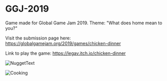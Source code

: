 # GGJ-2019
Game made for Global Game Jam 2019. Theme: "What does home mean to you?"

Visit the submission page here: https://globalgamejam.org/2019/games/chicken-dinner

Link to play the game: https://legav.itch.io/chicken-dinner

![NuggetText](https://ggj.s3.amazonaws.com/styles/feature_image__wide/games/screenshots/screen_shot_2019-01-27_at_2.45.57_pm.png?itok=1cWNSVH8&timestamp=1548618851)

![Cooking](https://ggj.s3.amazonaws.com/styles/feature_image__wide/games/screenshots/screen_shot_2019-01-27_at_2.46.21_pm_0.png?itok=Gh5NWwL8&timestamp=1548618851)
